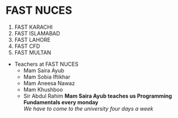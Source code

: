 # FAST NUCES 
1. FAST KARACHI
2. FAST ISLAMABAD
3. FAST LAHORE
4. FAST CFD
5. FAST MULTAN
- Teachers at FAST NUCES
  - Mam Saira Ayub
  - Mam Sobia Iftikhar
  - Mam Aneesa Nawaz
  - Mam Khushboo
  - Sir Abdul Rahim 
**Mam Saira Ayub teaches us Programming Fundamentals every monday**<br> 
*We have to come to the university four days a week*
